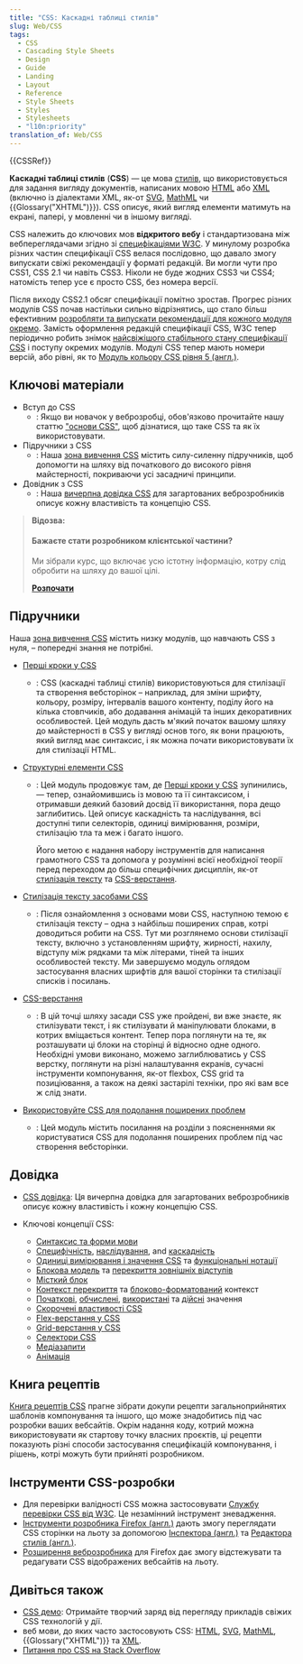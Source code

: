 ```yaml
---
title: "CSS: Каскадні таблиці стилів"
slug: Web/CSS
tags:
  - CSS
  - Cascading Style Sheets
  - Design
  - Guide
  - Landing
  - Layout
  - Reference
  - Style Sheets
  - Styles
  - Stylesheets
  - "l10n:priority"
translation_of: Web/CSS
---
```


{{CSSRef}}

**Каскадні таблиці стилів** (**CSS**) — це мова [стилів](docs/Web/API/StyleSheet), що використовується для задання вигляду документів, написаних мовою [HTML](/uk/docs/Web/HTML) або [XML](/uk/docs/Web/XML/XML_introduction) (включно із діалектами XML, як-от [SVG](/uk/docs/Web/SVG), [MathML](/uk/docs/Web/MathML) чи {{Glossary("XHTML")}}). CSS описує, який вигляд елементи матимуть на екрані, папері, у мовленні чи в іншому вигляді.

CSS належить до ключових мов **відкритого вебу** і стандартизована між вебпереглядачами згідно зі [специфікаціями W3C](https://www.w3.org/Style/CSS/#specs). У минулому розробка різних частин специфікації CSS велася послідовно, що давало змогу випускати свіжі рекомендації у форматі редакцій. Ви могли чути про CSS1, CSS 2.1 чи навіть CSS3. Ніколи не буде жодних CSS3 чи CSS4; натомість тепер усе є просто CSS, без номера версії.

Після виходу CSS2.1 обсяг специфікації помітно зростав. Прогрес різних модулів CSS почав настільки сильно відрізнятись, що стало більш ефективним [розробляти та випускати рекомендації для кожного модуля окремо](https://www.w3.org/Style/CSS/current-work). Замість оформлення редакцій специфікації CSS, W3C тепер періодично робить знімок [найсвіжішого стабільного стану специфікації CSS](https://www.w3.org/TR/css/) і поступу окремих модулів. Модулі CSS тепер мають номери версій, або рівні, як то [Модуль кольору CSS рівня 5 (англ.)](https://drafts.csswg.org/css-color-5/).

## Ключові матеріали

- Вступ до CSS
  - : Якщо ви новачок у веброзробці, обов'язково прочитайте нашу статтю ["основи CSS"](/uk/docs/Learn/Getting_started_with_the_web/CSS_basics), щоб дізнатися, що таке CSS та як їх використовувати.
- Підручники з CSS
  - : Наша [зона вивчення CSS](/uk/docs/Learn/CSS) містить силу-силенну підручників, щоб допомогти на шляху від початкового до високого рівня майстерності, покриваючи усі засадничі принципи.
- Довідник з CSS
  - : Наша [вичерпна довідка CSS](/uk/docs/Web/CSS/Reference) для загартованих веброзробників описує кожну властивість та концепцію CSS.

> **Відозва:**
>
> #### Бажаєте стати розробником клієнтської частини?
>
> Ми зібрали курс, що включає усю істотну інформацію, котру слід обробити на шляху до вашої цілі.
>
> [**Розпочати**](/uk/docs/Learn/Front-end_web_developer)

## Підручники

Наша [зона вивчення CSS](/uk/docs/Learn/CSS) містить низку модулів, що навчають CSS з нуля, – попередні знання не потрібні.

- [Перші кроки у CSS](/uk/docs/Learn/CSS/First_steps)
  - : CSS (каскадні таблиці стилів) використовуються для стилізації та створення вебсторінок – наприклад, для зміни шрифту, кольору, розміру, інтервалів вашого контенту, поділу його на кілька стовпчиків, або додавання анімацій та інших декоративних особливостей. Цей модуль дасть м'який початок вашому шляху до майстерності в CSS у вигляді основ того, як вони працюють, який вигляд має синтаксис, і як можна почати використовувати їх для стилізації HTML.
- [Структурні елементи CSS](/uk/docs/Learn/CSS/Building_blocks)

  - : Цей модуль продовжує там, де [Перші кроки у CSS](/uk/docs/Learn/CSS/First_steps) зупинились, — тепер, ознайомившись із мовою та її синтаксисом, і отримавши деякий базовий досвід її використання, пора дещо заглибитись. Цей описує каскадність та наслідування, всі доступні типи селекторів, одиниці вимірювання, розміри, стилізацію тла та меж і багато іншого.

    Його метою є надання набору інструментів для написання грамотного CSS та допомога у розумінні всієї необхідної теорії перед переходом до більш специфічних дисциплін, як-от [стилізація тексту](/uk/docs/Learn/CSS/Styling_text) та [CSS-верстання](/uk/docs/Learn/CSS/CSS_layout).

- [Стилізація тексту засобами CSS](/uk/docs/Learn/CSS/Styling_text)
  - : Після ознайомлення з основами мови CSS, наступною темою є стилізація тексту – одна з найбільш поширених справ, котрі доводиться робити на CSS. Тут ми розглянемо основи стилізації тексту, включно з установленням шрифту, жирності, нахилу, відступу між рядками та між літерами, тіней та інших особливостей тексту. Ми завершуємо модуль оглядом застосування власних шрифтів для вашої сторінки та стилізації списків і посилань.
- [CSS-верстання](/uk/docs/Learn/CSS/CSS_layout)
  - : В цій точці шляху засади CSS уже пройдені, ви вже знаєте, як стилізувати текст, і як стилізувати й маніпулювати блоками, в котрих вміщається контент. Тепер пора поглянути на те, як розташувати ці блоки на сторінці й відносно одне одного. Необхідні умови виконано, можемо заглиблюватись у CSS верстку, поглянути на різні налаштування екранів, сучасні інструменти компонування, як-от flexbox, CSS grid та позиціювання, а також на деякі застарілі техніки, про які вам все ж слід знати.
- [Використовуйте CSS для подолання поширених проблем](/uk/docs/Learn/CSS/Howto)
  - : Цей модуль містить посилання на розділи з поясненнями як користуватися CSS для подолання поширених проблем під час створення вебсторінки.

## Довідка

- [CSS довідка](/uk/docs/Web/CSS/Reference): Ця вичерпна довідка для загартованих веброзробників описує кожну властивість і кожну концепцію CSS.
- Ключові концепції CSS:

  - [Синтаксис та форми мови](/uk/docs/Web/CSS/Syntax)
  - [Специфічність](/uk/docs/Web/CSS/Specificity), [наслідування](/uk/docs/Web/CSS/inheritance), and [каскадність](/uk/docs/Web/CSS/Cascade)
  - [Одиниці вимірювання і значення CSS](/uk/docs/Web/CSS/CSS_Values_and_Units) та [функціональні нотації](/uk/docs/Web/CSS/CSS_Functions)
  - [Блокова модель](/uk/docs/Web/CSS/CSS_Box_Model/Introduction_to_the_CSS_box_model) та [перекриття зовнішніх відступів](/uk/docs/Web/CSS/CSS_Box_Model/Mastering_margin_collapsing)
  - [Місткий блок](/uk/docs/Web/CSS/Containing_block)
  - [Контекст перекриття](/uk/docs/Web/CSS/CSS_Positioning/Understanding_z_index/The_stacking_context "Контекст нагромадження") та [блоково-форматований](/uk/docs/Web/Guide/CSS/Block_formatting_context "Контекст блокового форматування") контекст
  - [Початкові](/uk/docs/Web/CSS/initial_value), [обчислені](/uk/docs/Web/CSS/computed_value), [використані](/uk/docs/Web/CSS/used_value) та [дійсні](/uk/docs/Web/CSS/actual_value) значення
  - [Скорочені властивості CSS](/uk/docs/Web/CSS/Shorthand_properties)
  - [Flex-верстання у CSS](/uk/docs/Web/CSS/CSS_Flexible_Box_Layout)
  - [Grid-верстання у CSS](/uk/docs/Web/CSS/CSS_Grid_Layout)
  - [Селектори CSS](/uk/docs/Web/CSS/CSS_Selectors)
  - [Медіазапити](/uk/docs/Web/CSS/Media_Queries)
  - [Анімація](/uk/docs/Web/CSS/animation)

## Книга рецептів

[Книга рецептів CSS](/uk/docs/Web/CSS/Layout_cookbook) прагне зібрати докупи рецепти загальноприйнятих шаблонів компонування та іншого, що може знадобитись під час розробки ваших вебсайтів. Окрім надання коду, котрий можна використовувати як стартову точку власних проєктів, ці рецепти показують різні способи застосування специфікацій компонування, і рішень, котрі можуть бути прийняті розробником.

## Інструменти CSS-розробки

- Для перевірки валідності CSS можна застосовувати [Службу перевірки CSS від W3C](https://jigsaw.w3.org/css-validator/). Це незамінний інструмент зневадження.
- [Інструменти розробника Firefox (англ.)](https://firefox-source-docs.mozilla.org/devtools-user/index.html) дають змогу переглядати CSS сторінки на льоту за допомогою [Інспектора (англ.)](https://firefox-source-docs.mozilla.org/devtools-user/page_inspector/index.html) та [Редактора стилів (англ.)](https://firefox-source-docs.mozilla.org/devtools-user/style_editor/index.html).
- [Розширення веброзробника](https://addons.mozilla.org/uk/firefox/addon/web-developer/) для Firefox дає змогу відстежувати та редагувати CSS відображених вебсайтів на льоту.

## Дивіться також

- [CSS демо](/uk/docs/Web/Demos#css): Отримайте творчий заряд від перегляду прикладів свіжих CSS технологій у дії.
- веб мови, до яких часто застосовують CSS: [HTML](/uk/docs/Web/HTML), [SVG](/uk/docs/Web/SVG), [MathML](/uk/docs/Web/MathML), {{Glossary("XHTML")}} та [XML](/uk/docs/Web/XML/XML_introduction).
- [Питання про CSS на Stack Overflow](https://stackoverflow.com/questions/tagged/css)
